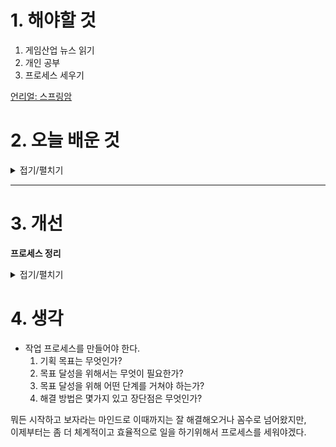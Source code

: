 
# 1. 해야할 것

1. 게임산업 뉴스 읽기 
2. 개인 공부  
3. 프로세스 세우기

[언리얼: 스프링암](https://dev.epicgames.com/documentation/ko-kr/unreal-engine/using-spring-arm-components-in-unreal-engine)

# 2. 오늘 배운 것

<details>
<summary>접기/펼치기</summary>

## 스프링암 컴포넌트

스프링암(Spring Arm) 컴포넌트는 언리얼 엔진에서 흔히 카메라의 부드러운 움직임을 제어하는 데 사용되는 컴포넌트입니다. 주로 캐릭터나 차량과 같은 이동하는 액터에 부착되어, 일정한 거리를 유지하면서 장애물과의 충돌을 처리하고, 자연스럽게 따라오는 효과를 만들어 줍니다.  

---

## **1. 스프링암 컴포넌트란?**
스프링암은 기본적으로 **부모 컴포넌트**(예: 캐릭터)와 **자식 컴포넌트**(예: 카메라) 사이에 가상의 스프링을 설정하여, **거리를 유지하면서 부드러운 움직임을 제공**하는 역할을 합니다.  
이를 통해 다음과 같은 기능을 구현할 수 있습니다.  

- 카메라가 캐릭터의 움직임을 자연스럽게 따라오도록 설정  
- 장애물이 있을 경우 자동으로 거리를 조절하여 충돌 방지  
- 움직임이나 회전 시 부드러운 지연 효과 적용  

---

## **2. 주요 속성 및 기능 설명**
### 🔹 **(1) Target Arm Length (기본 거리)**
   - 부모와 자식(예: 카메라) 간의 **기본 거리**를 설정하는 속성입니다.  
   - 예를 들어, 캐릭터 뒤쪽 일정 거리(300~500 units)에 카메라를 배치하려면 이 값을 적절히 조정해야 합니다.  

### 🔹 **(2) Probe Size (충돌 감지 반경)**
   - 충돌 감지 시 사용되는 가상의 **구형 감지 영역의 크기**입니다.  
   - 이 값이 크면 충돌 감지가 넓어지고, 작으면 작은 물체와의 충돌을 놓칠 수도 있습니다.  

### 🔹 **(3) bDoCollisionTest (충돌 감지 여부)**
   - 활성화하면 카메라가 벽이나 장애물과 충돌했을 때 **거리를 자동으로 조정**하여 플레이어 시야를 확보합니다.  
   - 예를 들어, 벽 가까이 갔을 때 카메라가 자동으로 가까워지는 기능을 제공합니다.  

### 🔹 **(4) Camera Lag (카메라 지연 효과)**
   - 카메라가 부모 컴포넌트를 즉시 따라가지 않고, **부드럽게 따라오는 효과**를 적용합니다.  
   - 속도가 빠른 캐릭터나 차량을 구현할 때 유용하게 사용됩니다.  

   - 관련 속성:
     - **bEnableCameraLag** → 활성화 여부  
     - **Camera Lag Speed** → 속도가 빠를수록 즉각적으로 따라가며, 낮을수록 천천히 반응  

### 🔹 **(5) Rotation Lag (회전 지연 효과)**
   - 캐릭터가 회전할 때, 카메라가 즉시 따라오지 않고 **부드럽게 따라오는 효과**를 추가합니다.  
   - 빠르게 움직이는 캐릭터(예: 레이싱 게임)에서 화면 전환을 부드럽게 만들 때 유용합니다.  

   - 관련 속성:
     - **bEnableCameraRotationLag** → 활성화 여부  
     - **Camera Rotation Lag Speed** → 회전 지연 속도 조절  

### 🔹 **(6) Inherit Pitch/Yaw/Roll (회전 방향 상속)**
   - 부모 액터(예: 캐릭터)의 회전값을 카메라가 얼마나 상속받을지 설정합니다.  
   - 예를 들어, 카메라가 캐릭터의 위/아래 움직임(Pitch)만 따라가고 좌우 회전(Yaw)은 직접 컨트롤하고 싶다면 설정을 조정할 수 있습니다.  

---

## **3. 스프링암 적용 예제**
### 🎮 **(1) 기본적인 3인칭 카메라 설정**
언리얼에서 3인칭 캐릭터(Third-Person Character)에서 흔히 사용되는 방식입니다.  
1. 캐릭터에 **Spring Arm Component** 추가  
2. 스프링암의 **Target Arm Length**를 300~500으로 설정  
3. **bDoCollisionTest** 활성화하여 벽과 충돌 시 거리 조정  
4. **bEnableCameraLag** 활성화 후 **Camera Lag Speed**를 적절히 조정(예: 5~10)  
5. **bEnableCameraRotationLag**를 활성화하면 회전 시 부드러움 추가 가능  

---

### 🚗 **(2) 레이싱 게임에서 카메라 설정**
1. 차량에 **Spring Arm Component** 추가  
2. **Target Arm Length**를 길게 설정 (예: 800~1000)  
3. **Camera Lag Speed**를 빠르게 설정 (예: 15~20)  
4. **Camera Rotation Lag**를 활성화하여 부드러운 회전 효과 적용  
5. **bDoCollisionTest** 비활성화하여 갑작스러운 거리 변경 방지  

---

## **4. 결론**
스프링암 컴포넌트는 **카메라 움직임을 부드럽게 하고, 장애물과의 충돌을 처리하며, 자연스러운 시점 이동을 구현하는 데 필수적인 요소**입니다.  
게임의 종류(3인칭 액션, 레이싱, 플랫포머 등)에 따라 다양한 방식으로 활용할 수 있으며, **Camera Lag**과 **Rotation Lag**을 조정하면 더욱 자연스러운 카메라 움직임을 만들 수 있습니다.
</details>

****


# 3. 개선

**프로세스 정리**


<details>
<summary>접기/펼치기</summary>

기본적인 프로세스가 논리적이지만, 좀 더 체계적으로 정리하고 실행 가능성을 높일 수 있도록 몇 가지 단계를 추가해봤어.  

---

### **개선된 작업 프로세스**  

1. **기획 의도 정의**  
   - 이 작업의 최종 목표는 무엇인가?  
   - 해결하려는 문제나 충족하려는 니즈는 무엇인가?  
   - 대상(타겟 사용자, 시장, 환경 등)은 누구인가?  
   - 기대하는 효과와 결과물은 무엇인가?  

2. **목표 달성을 위한 필요 요소 분석**  
   - 목표를 달성하기 위해 필수적인 자원(인력, 기술, 도구, 예산 등)은?  
   - 관련된 이해관계자(팀원, 고객, 클라이언트 등)는 누구인가?  
   - 현재 가지고 있는 리소스와 부족한 요소는 무엇인가?  

3. **단계별 실행 계획 수립**  
   - 전체적인 프로세스를 몇 개의 주요 단계로 나눌 것인가?  
   - 각 단계에서 수행해야 할 주요 작업은 무엇인가?  
   - 일정과 마일스톤을 설정하고, 우선순위를 정할 것인가?  

4. **해결 방법 도출 및 비교 분석**  
   - 해결 방법이 몇 가지 있으며, 각각의 장단점은?  
   - 가장 효과적인 방법을 선택하기 위한 기준(비용, 효율성, 리스크 등)은?  
   - 실험적으로 적용해볼 수 있는 작은 테스트(파일럿 프로젝트, 프로토타입 등)는?  

5. **리스크 분석 및 대비책 마련**  
   - 예상되는 장애물이나 리스크는 무엇인가?  
   - 리스크를 줄이기 위한 사전 대비책이 있는가?  
   - Plan B(대체 전략) 마련 여부  

6. **실행 및 모니터링**  
   - 작업이 계획대로 진행되고 있는지 체크할 수 있는 KPI(핵심 성과 지표)는?  
   - 주기적인 피드백을 받을 방법(테스트, 사용자 반응, 내부 점검 등)은?  
   - 필요할 경우 어떤 방식으로 개선 및 수정할 것인가?  

7. **결과 분석 및 피드백 반영**  
   - 최종 결과물이 기획 의도와 목표를 달성했는가?  
   - 얻은 경험과 교훈을 다음 작업에 어떻게 반영할 것인가?  
   - 유지보수나 추가 개선이 필요한 부분은 없는가?  

---

이렇게 하면 **목표 정의 → 실행 계획 → 리스크 관리 → 피드백 반영**까지 포함돼서 좀 더 완성도 높은 프로세스가 될 거야.  
혹시 특정한 작업에 맞게 커스터마이징이 필요하면 알려줘! 😊
</details>



# 4. 생각
- 작업 프로세스를 만들어야 한다.
  1. 기획 목표는 무엇인가?
  2. 목표 달성을 위해서는 무엇이 필요한가?
  3. 목표 달성을 위해 어떤 단계를 거쳐야 하는가?
  4. 해결 방법은 몇가지 있고 장단점은 무엇인가?
 
뭐든 시작하고 보자라는 마인드로 이때까지는 잘 해결해오거나 꼼수로 넘어왔지만,\
이제부터는 좀 더 체계적이고 효율적으로 일을 하기위해서 프로세스를 세워야겠다.


